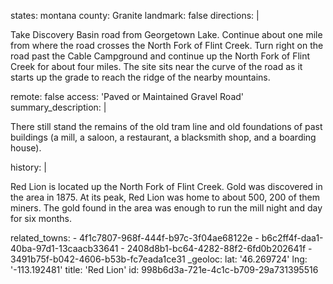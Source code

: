 states: montana
county: Granite
landmark: false
directions: |
  <p>Take Discovery Basin road from Georgetown Lake. Continue about one mile from where the road crosses the North Fork of Flint Creek. Turn right on the road past the Cable Campground and continue up the North Fork of Flint Creek for about four miles. The site sits near the curve of the road as it starts up the grade to reach the ridge of the nearby mountains.
  </p>
remote: false
access: 'Paved or Maintained Gravel Road'
summary_description: |
  <p>There still stand the remains of the old tram line and old foundations of past buildings (a mill, a saloon, a restaurant, a blacksmith shop, and a boarding house).
  </p>
history: |
  <p>Red Lion is located up the North Fork of Flint Creek. Gold was discovered in the area in 1875. At its peak, Red Lion was home to about 500, 200 of them miners. The gold found in the area was enough to run the mill night and day for six months.
  </p>
related_towns:
  - 4f1c7807-968f-444f-b97c-3f04ae68122e
  - b6c2ff4f-daa1-40ba-97d1-13caacb33641
  - 2408d8b1-bc64-4282-88f2-6fd0b202641f
  - 3491b75f-b042-4606-b53b-fc7eada1ce31
_geoloc:
  lat: '46.269724'
  lng: '-113.192481'
title: 'Red Lion'
id: 998b6d3a-721e-4c1c-b709-29a731395516
